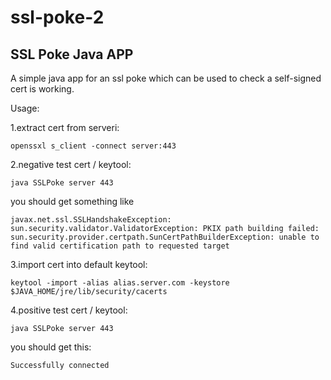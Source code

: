 # ssl-poke-2

## SSL Poke Java APP

A simple java app for an ssl poke which can be used to check a self-signed cert is working. 

Usage:

1.extract cert from serveri:
```
openssxl s_client -connect server:443
```
2.negative test cert / keytool:
```
java SSLPoke server 443
```
you should get something like
```
javax.net.ssl.SSLHandshakeException: sun.security.validator.ValidatorException: PKIX path building failed: sun.security.provider.certpath.SunCertPathBuilderException: unable to find valid certification path to requested target
```
3.import cert into default keytool:
```
keytool -import -alias alias.server.com -keystore $JAVA_HOME/jre/lib/security/cacerts
```
4.positive test cert / keytool:
```
java SSLPoke server 443
```
you should get this:
```
Successfully connected
```
